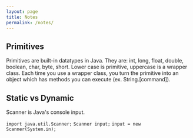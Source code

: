 ```yaml
---
layout: page
title: Notes
permalink: /notes/
---
```


## Primitives

Primitives are built-in datatypes in Java. They are: int, long, float, double, boolean, char, byte, short. Lower case is primitive, uppercase is a wrapper class. Each time you use a wrapper class, you turn the primitive into an object which has methods you can execute (ex. String.[command]).

## Static vs Dynamic

Scanner is Java's console input.

`import java.util.Scanner;`
`Scanner input;`
`input = new Scanner(System.in);`